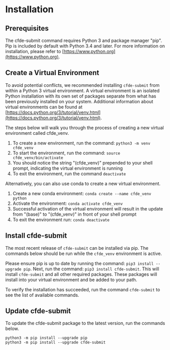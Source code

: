 # Installation                                                                                                                                                                                                                                                
## Prerequisites
The cfde-submit command requires Python 3 and package manager "pip". Pip is included by default with Python 3.4 and later.  For more information on installation, please refer to [https://www.python.org](https://www.python.org).

## Create a Virtual Environment
To avoid potential conflicts, we recommended installing `cfde-submit` from within a Python 3 virtual environment. A virtual environment is an isolated Python installation with its own set of packages separate from what has been previously installed on your system. Additional information about virtual environments can be found at [https://docs.python.org/3/tutorial/venv.html](https://docs.python.org/3/tutorial/venv.html).

The steps below will walk you through the process of creating a new virtual environment called cfde_venv.

 1. To create a new environment, run the command: `python3 -m venv cfde_venv`
 2. To start the environment, run the command: `source cfde_venv/bin/activate`
 3. You should notice the string "(cfde_venv)" prepended to your shell prompt, indicating the virtual environment is running
 4. To exit the environment, run the command `deactivate` 

Alternatively, you can also use conda to create a new virtual environment.

1. Create a new conda environment: `conda create --name cfde_venv python`
2. Activate the environment: `conda activate cfde_venv`
3. Successful activation of the virtual environment will result in the update from "(base)" to "(cfde_venv)" in front of your shell prompt
4. To exit the environment run: `conda deactivate`

## Install cfde-submit
The most recent release of `cfde-submit` can be installed via pip. The commands below should be run while the `cfde_venv` environment is active.

Please ensure pip is up to date by running the command: `pip3 install --upgrade pip`. Next, run the command: `pip3 install cfde-submit`. This will install `cfde-submit` and all other required packages. These packages will install into your virtual environment and be added to your path.

To verify the installation has succeeded, run the command `cfde-submit` to see the list of available commands.

## Update cfde-submit
To update the cfde-submit package to the latest version, run the commands below.

```
python3 -m pip install --upgrade pip
python3 -m pip install --upgrade cfde-submit
```

